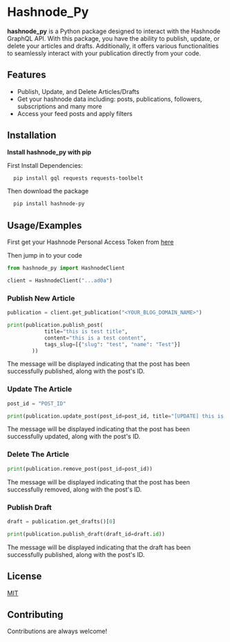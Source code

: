 
# Hashnode_Py

**hashnode_py** is a Python package designed to interact with the Hashnode GraphQL API. With this package, you have the ability to publish, update, or delete your articles and drafts. Additionally, it offers various functionalities to seamlessly interact with your publication directly from your code.

## Features

- Publish, Update, and Delete Articles/Drafts
- Get your hashnode data including: posts, publications, followers, subscriptions and many more
- Access your feed posts and apply filters 


## Installation

**Install hashnode_py with pip**

First Install Dependencies:
```bash
  pip install gql requests requests-toolbelt
  ```
Then download the package
```bash
  pip install hashnode-py
```
    
## Usage/Examples

First get your Hashnode Personal Access Token from [here](https://hashnode.com/settings/developer) 

Then jump in to your code 
```python
from hashnode_py import HashnodeClient

client = HashnodeClient("...ad0a")
```
### Publish New Article

```python
publication = client.get_publication("<YOUR_BLOG_DOMAIN_NAME>")

print(publication.publish_post(
            title="this is test title",
            content="this is a test content",
            tags_slug=[{"slug": "test", "name": "Test"}]
        ))
```
The message will be displayed indicating that the post has been successfully published, along with the post's ID.

### Update The Article
```python
post_id = "POST_ID"

print(publication.update_post(post_id=post_id, title="[UPDATE] this is test title"))
```
The message will be displayed indicating that the post has been successfully updated, along with the post's ID.

### Delete The Article
```python
print(publication.remove_post(post_id=post_id))
```
The message will be displayed indicating that the post has been successfully removed, along with the post's ID.

### Publish Draft
```python
draft = publication.get_drafts()[0]

print(publication.publish_draft(draft_id=draft.id))
```
The message will be displayed indicating that the draft has been successfully published, along with the post's ID.



## License

[MIT](https://choosealicense.com/licenses/mit/)


## Contributing

Contributions are always welcome!


